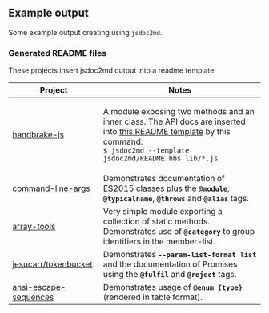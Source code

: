 ## Example output
Some example output creating using `jsdoc2md`.

### Generated README files
These projects insert jsdoc2md output into a readme template.

<table>
  <thead>
    <tr><th>Project</th><th>Notes</th></tr>
  </thead>
  <tbody>
    <tr>
      <td><a href="https://github.com/75lb/handbrake-js">handbrake-js</a></td>
      <td>
        <p>A module exposing two methods and an inner class. The API docs are inserted into <a href="https://github.com/75lb/handbrake-js/tree/master/jsdoc2md">this README template</a> by this command: <br>
        <code>$ jsdoc2md --template jsdoc2md/README.hbs lib/*.js</code></p>
      </td>
    </tr>
    <tr>
      <td><a href="https://github.com/75lb/command-line-args">command-line-args</a></td>
      <td>Demonstrates documentation of ES2015 classes plus the <strong><code>@module</code></strong>, <strong><code>@typicalname</code></strong>, <strong><code>@throws</code></strong> and <strong><code>@alias</code></strong> tags.</td>
    </tr>
    <tr>
      <td><a href="https://github.com/75lb/array-tools#api-reference">array-tools</a></td>
      <td>Very simple module exporting a collection of static methods. Demonstrates use of <strong><code>@category</code></strong> to group identifiers in the member-list.</td>
    </tr>
    <tr>
      <td><a href="https://github.com/jesucarr/tokenbucket">jesucarr/tokenbucket</a></td>
      <td>Demonstrates <strong><code>--param-list-format list</code></strong> and the documentation of Promises using the <strong><code>@fulfil</code></strong> and <strong><code>@reject</code></strong> tags.</td>
    </tr>
    <tr>
      <td><a href="https://github.com/75lb/ansi-escape-sequences">ansi-escape-sequences</a></td>
      <td>Demonstrates usage of <strong><code>@enum {type}</code></strong> (rendered in table format).</td>
    </tr>
  </tbody>
</table>
